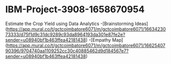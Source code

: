 # IBM-Project-3908-1658670954
Estimate the Crop Yield using Data Analytics
-[Brainstorming Ideas]
(https://app.mural.co/t/gctcoimbatore6071/m/gctcoimbatore6071/1663423073333/d75f1d9c31dc9289c93da8964193da301e87fe2e?sender=u08940bf1b463ffea42181438)
-[Empathy Map]
(https://app.mural.co/t/gctcoimbatore6071/m/gctcoimbatore6071/1662540790396/9704740aa1109252cc30c40885462d9d184567e7?sender=u08940bf1b463ffea42181438)
